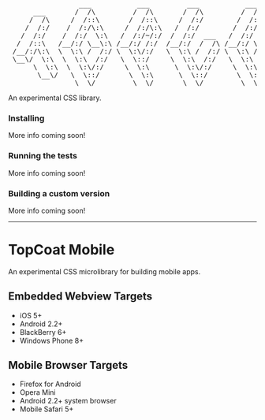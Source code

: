 <pre>
                 ___           ___         ___           ___           ___                          
      ___       /  /\         /  /\       /  /\         /  /\         /  /\          ___            
     /  /\     /  /::\       /  /::\     /  /:/        /  /::\       /  /::\        /  /\           
    /  /:/    /  /:/\:\     /  /:/\:\   /  /:/        /  /:/\:\     /  /:/\:\      /  /:/           
   /  /:/    /  /:/  \:\   /  /:/~/:/  /  /:/  ___   /  /:/  \:\   /  /:/~/::\    /  /:/            
  /  /::\   /__/:/ \__\:\ /__/:/ /:/  /__/:/  /  /\ /__/:/ \__\:\ /__/:/ /:/\:\  /  /::\            
 /__/:/\:\  \  \:\ /  /:/ \  \:\/:/   \  \:\ /  /:/ \  \:\ /  /:/ \  \:\/:/__\/ /__/:/\:\           
 \__\/  \:\  \  \:\  /:/   \  \::/     \  \:\  /:/   \  \:\  /:/   \  \::/      \__\/  \:\          
      \  \:\  \  \:\/:/     \  \:\      \  \:\/:/     \  \:\/:/     \  \:\           \  \:\         
       \__\/   \  \::/       \  \:\      \  \::/       \  \::/       \  \:\           \__\/         
                \__\/         \__\/       \__\/         \__\/         \__\/                         
</pre>

An experimental CSS library.


### Installing
More info coming soon!

### Running the tests
More info coming soon!

### Building a custom version
More info coming soon!

---

# TopCoat Mobile

An experimental CSS microlibrary for building mobile apps.

## Embedded Webview Targets

- iOS 5+
- Android 2.2+
- BlackBerry 6+
- Windows Phone 8+

## Mobile Browser Targets

- Firefox for Android
- Opera Mini
- Android 2.2+ system browser
- Mobile Safari 5+


